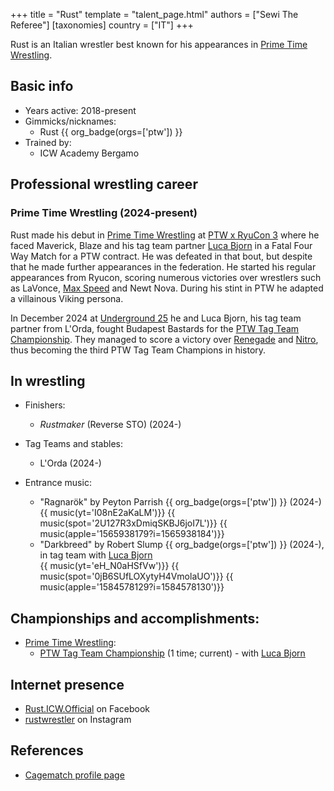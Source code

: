 +++
title = "Rust"
template = "talent_page.html"
authors = ["Sewi The Referee"]
[taxonomies]
country = ["IT"]
+++

Rust is an Italian wrestler best known for his appearances in [Prime Time Wrestling](@/o/ptw.md).

## Basic info

* Years active: 2018-present
* Gimmicks/nicknames:
  - Rust {{ org_badge(orgs=['ptw']) }}
* Trained by:
  - ICW Academy Bergamo

## Professional wrestling career

### Prime Time Wrestling (2024-present)

Rust made his debut in [Prime Time Wrestling](@/o/ptw.md) at [PTW x RyuCon 3](@/e/ptw/2024-07-07-ptw-x-ryucon.md) where he faced Maverick, Blaze and his tag team partner [Luca Bjorn](@/w/luca-bjorn.md) in a Fatal Four Way Match for a PTW contract. He was defeated in that bout, but despite that he made further appearances in the federation. He started his regular appearances from Ryucon, scoring numerous victories over wrestlers such as LaVonce, [Max Speed](@/w/max-speed.md) and Newt Nova. During his stint in PTW he adapted a villainous Viking persona.

In December 2024 at [Underground 25](@/e/ptw/2024-12-07-ptw-underground-25.md) he and Luca Bjorn, his tag team partner from L'Orda, fought Budapest Bastards for the [PTW Tag Team Championship](@/c/ptw-tag-team-championship.md). They managed to score a victory over [Renegade](@/w/renegade.md) and [Nitro](@/w/nitro.md), thus becoming the third PTW Tag Team Champions in history.

## In wrestling

* Finishers:
  - _Rustmaker_ (Reverse STO) (2024-)

* Tag Teams and stables:
  - L'Orda (2024-)

* Entrance music:
  - "Ragnarök" by Peyton Parrish
 {{ org_badge(orgs=['ptw']) }} (2024-) <br>
 {{ music(yt='I08nE2aKaLM')}}
 {{ music(spot='2U127R3xDmiqSKBJ6joI7L')}}
 {{ music(apple='1565938179?i=1565938184')}}
  - "Darkbreed" by Robert Slump
 {{ org_badge(orgs=['ptw']) }} (2024-), in tag team with [Luca Bjorn](@/w/luca-bjorn.md) <br>
 {{ music(yt='eH_N0aHSfVw')}}
 {{ music(spot='0jB6SUfLOXytyH4VmolaUO')}}
 {{ music(apple='1584578129?i=1584578130')}}

## Championships and accomplishments:

* [Prime Time Wrestling](@/o/ptw.md):
  - [PTW Tag Team Championship](@/c/ptw-tag-team-championship.md) (1 time; current) - with [Luca Bjorn](@/w/luca-bjorn.md)

## Internet presence

* [Rust.ICW.Official](https://www.facebook.com/Rust.ICW.Official) on Facebook
* [rustwrestler](https://www.instagram.com/rustwrestler) on Instagram

## References

* [Cagematch profile page](https://www.cagematch.net/?id=2&nr=21918)

